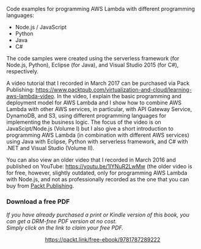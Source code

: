 Code examples for programming AWS Lambda with different programming languages:

- Node.js / JavaScript
- Python
- Java
- C#

The code samples were created using the serverless framework (for Node.js, Python), Eclipse (for Java), and Visual Studio 2015 (for C#), respectively.

A video tutorial that I recorded in March 2017 can be purchased via Pack Publishing: <https://www.packtpub.com/virtualization-and-cloud/learning-aws-lambda-video>. In the video, I explain the basic programming and deployment model for AWS Lambda and I show how to combine AWS Lambda with other AWS services, in particular, with API Gateway Service, DynamoDB, and S3, using different programming languages for implementing the business logic. The focus of the video is on JavaScipt/Node.js (Volume I) but I also give a short introduction to programming AWS Lambda (in combination with different AWS services) using Java with Eclipse, Python with serverless framework, and C# with .NET and Visual Studio (Volume II).

You can also view an older video that I recorded in March 2016 and published on YouTube: <https://youtu.be/1lYNuR2LwMw> (the older video is for free, however, slightly outdated, only for programming AWS Lambda with Node.js, and not as professionally recorded as the one that you can buy from [Packt Publishing](https://www.packtpub.com/virtualization-and-cloud/learning-aws-lambda-video).
### Download a free PDF

 <i>If you have already purchased a print or Kindle version of this book, you can get a DRM-free PDF version at no cost.<br>Simply click on the link to claim your free PDF.</i>
<p align="center"> <a href="https://packt.link/free-ebook/9781787289222">https://packt.link/free-ebook/9781787289222 </a> </p>